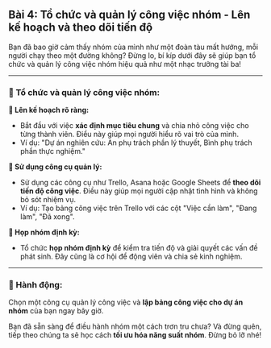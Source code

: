 ## Bài 4: Tổ chức và quản lý công việc nhóm - Lên kế hoạch và theo dõi tiến độ

Bạn đã bao giờ cảm thấy nhóm của mình như một đoàn tàu mất hướng, mỗi người chạy theo một đường không? Đừng lo, bí kíp dưới đây sẽ giúp bạn tổ chức và quản lý công việc nhóm hiệu quả như một nhạc trưởng tài ba!

---

### 📌 Tổ chức và quản lý công việc nhóm:

**🔹 Lên kế hoạch rõ ràng:**
- Bắt đầu với việc **xác định mục tiêu chung** và chia nhỏ công việc cho từng thành viên. Điều này giúp mọi người hiểu rõ vai trò của mình.
- Ví dụ: "Dự án nghiên cứu: An phụ trách phần lý thuyết, Bình phụ trách phần thực nghiệm."

**🔹 Sử dụng công cụ quản lý:**
- Sử dụng các công cụ như Trello, Asana hoặc Google Sheets để **theo dõi tiến độ công việc**. Điều này giúp mọi người cập nhật tình hình và không bỏ sót nhiệm vụ.
- Ví dụ: Tạo bảng công việc trên Trello với các cột "Việc cần làm", "Đang làm", "Đã xong".

**🔹 Họp nhóm định kỳ:**
- Tổ chức **họp nhóm định kỳ** để kiểm tra tiến độ và giải quyết các vấn đề phát sinh. Đây cũng là cơ hội để động viên và chia sẻ kinh nghiệm.

---

### 🚀 Hành động:

Chọn một công cụ quản lý công việc và **lập bảng công việc cho dự án nhóm** của bạn ngay bây giờ. 

Bạn đã sẵn sàng để điều hành nhóm một cách trơn tru chưa? Và đừng quên, tiếp theo chúng ta sẽ học cách **tối ưu hóa năng suất nhóm**. Đừng bỏ lỡ nhé!